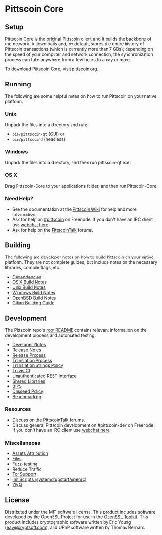 Pittscoin Core
=============

Setup
---------------------
Pittscoin Core is the original Pittscoin client and it builds the backbone of the network. It downloads and, by default, stores the entire history of Pittscoin transactions (which is currently more than 7 GBs); depending on the speed of your computer and network connection, the synchronization process can take anywhere from a few hours to a day or more.

To download Pittscoin Core, visit [pittscoin.org](https://pittscoin.org).

Running
---------------------
The following are some helpful notes on how to run Pittscoin on your native platform.

### Unix

Unpack the files into a directory and run:

- `bin/pittscoin-qt` (GUI) or
- `bin/pittscoind` (headless)

### Windows

Unpack the files into a directory, and then run pittscoin-qt.exe.

### OS X

Drag Pittscoin-Core to your applications folder, and then run Pittscoin-Core.

### Need Help?

* See the documentation at the [Pittscoin Wiki](https://pittscoin.info/)
for help and more information.
* Ask for help on [#pittscoin](http://webchat.freenode.net?channels=pittscoin) on Freenode. If you don't have an IRC client use [webchat here](http://webchat.freenode.net?channels=pittscoin).
* Ask for help on the [PittscoinTalk](https://pittscointalk.io/) forums.

Building
---------------------
The following are developer notes on how to build Pittscoin on your native platform. They are not complete guides, but include notes on the necessary libraries, compile flags, etc.

- [Dependencies](dependencies.md)
- [OS X Build Notes](build-osx.md)
- [Unix Build Notes](build-unix.md)
- [Windows Build Notes](build-windows.md)
- [OpenBSD Build Notes](build-openbsd.md)
- [Gitian Building Guide](gitian-building.md)

Development
---------------------
The Pittscoin repo's [root README](/README.md) contains relevant information on the development process and automated testing.

- [Developer Notes](developer-notes.md)
- [Release Notes](release-notes.md)
- [Release Process](release-process.md)
- [Translation Process](translation_process.md)
- [Translation Strings Policy](translation_strings_policy.md)
- [Travis CI](travis-ci.md)
- [Unauthenticated REST Interface](REST-interface.md)
- [Shared Libraries](shared-libraries.md)
- [BIPS](bips.md)
- [Dnsseed Policy](dnsseed-policy.md)
- [Benchmarking](benchmarking.md)

### Resources
* Discuss on the [PittscoinTalk](https://pittscointalk.io/) forums.
* Discuss general Pittscoin development on #pittscoin-dev on Freenode. If you don't have an IRC client use [webchat here](http://webchat.freenode.net/?channels=pittscoin-dev).

### Miscellaneous
- [Assets Attribution](assets-attribution.md)
- [Files](files.md)
- [Fuzz-testing](fuzzing.md)
- [Reduce Traffic](reduce-traffic.md)
- [Tor Support](tor.md)
- [Init Scripts (systemd/upstart/openrc)](init.md)
- [ZMQ](zmq.md)

License
---------------------
Distributed under the [MIT software license](/COPYING).
This product includes software developed by the OpenSSL Project for use in the [OpenSSL Toolkit](https://www.openssl.org/). This product includes
cryptographic software written by Eric Young ([eay@cryptsoft.com](mailto:eay@cryptsoft.com)), and UPnP software written by Thomas Bernard.
